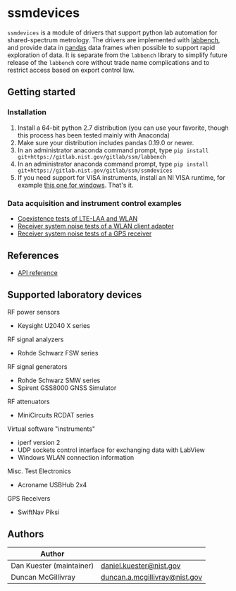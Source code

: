 # ssmdevices
`ssmdevices` is a module of drivers that support python lab automation for shared-spectrum metrology. The drivers are implemented with [labbench](https://gitlab.nist.gov/gitlab/ssm/labbench),
and provide data in [pandas](http://pandas.pydata.org/) data frames when possible to support rapid exploration of data.
It is separate from the `labbench` library to simplify future release of the `labbench` core without trade name complications and to restrict
access based on export control law.

## Getting started
### Installation
1. Install a 64-bit python 2.7 distribution (you can use your favorite, though this process has been tested mainly with Anaconda)
2. Make sure your distribution includes pandas 0.19.0 or newer.
3. In an administrator anaconda command prompt, type `pip install git+https://gitlab.nist.gov/gitlab/ssm/labbench`
4. In an administrator anaconda command prompt, type `pip install git+https://gitlab.nist.gov/gitlab/ssm/ssmdevices`
5. If you need support for VISA instruments, install an NI VISA runtime, for example [this one for windows](http://download.ni.com/support/softlib/visa/NI-VISA/16.0/Windows/NIVISA1600runtime.exe).
That's it.

### Data acquisition and instrument control examples
* [Coexistence tests of LTE-LAA and WLAN](examples/lte-laa-wlan.ipynb)
* [Receiver system noise tests of a WLAN client adapter](examples/wlan-noise-sweep.ipynb)
* [Receiver system noise tests of a GPS receiver](examples/gps-noise-sweep.ipynb)

## References
* [API reference](http://ssm.ipages.nist.gov/ssmdevices/)

## Supported laboratory devices
RF power sensors
* Keysight U2040 X series

RF signal analyzers
* Rohde Schwarz FSW series 

RF signal generators
* Rohde Schwarz SMW series
* Spirent GSS8000 GNSS Simulator

RF attenuators
* MiniCircuits RCDAT series

Virtual software "instruments"
* iperf version 2
* UDP sockets control interface for exchanging data with LabView
* Windows WLAN connection information
 
Misc. Test Electronics
* Acroname USBHub 2x4

GPS Receivers
* SwiftNav Piksi

## Authors
| Author  |   |
|---|---|
| Dan Kuester (maintainer)  |  daniel.kuester@nist.gov |
| Duncan McGillivray  | duncan.a.mcgillivray@nist.gov  |
